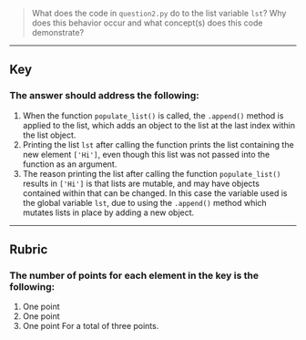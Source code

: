 > What does the code in `question2.py` do to the list variable `lst`? Why does this behavior occur and what concept(s) does this code demonstrate?
---
## Key
### The answer should address the following:
1. When the function `populate_list()` is called, the `.append()` method is applied to the list, which adds an object to the list at the last index within the list object.
2. Printing the list `lst` after calling the function prints the list containing the new element `['Hi']`, even though this list was not passed into the function as an argument.
3. The reason printing the list after calling the function `populate_list()` results in `['Hi']` is that lists are mutable, and may have objects contained within that can be changed. In this case the variable used is the global variable `lst`, due to using the `.append()` method which mutates lists in place by adding a new object.
---
## Rubric
### The number of points for each element in the key is the following:
1. One point
2. One point
3. One point
For a total of three points.
